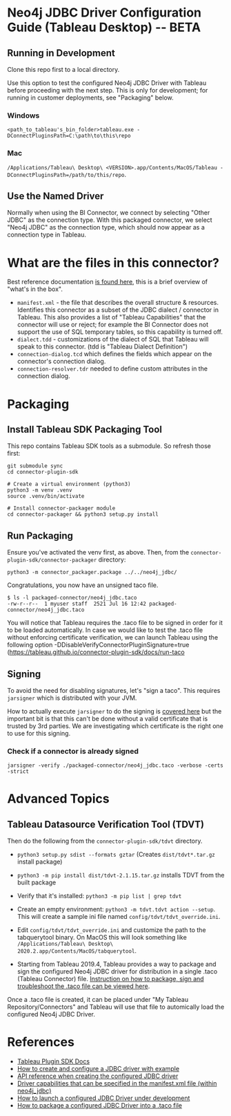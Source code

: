 # Neo4j JDBC Driver Configuration Guide (Tableau Desktop) -- BETA 

## Running in Development

Clone this repo first to a local directory.

Use this option to test the configured Neo4j JDBC Driver with Tableau before proceeding with the next step.  This is only for development; for running
in customer deployments, see "Packaging" below.

### Windows

`<path_to_tableau's_bin_folder>tableau.exe -DConnectPluginsPath=C:\path\to\this\repo`

### Mac

`/Applications/Tableau\ Desktop\ <VERSION>.app/Contents/MacOS/Tableau -DConnectPluginsPath=/path/to/this/repo`.  

## Use the Named Driver

Normally when using the BI Connector, we connect by selecting "Other JDBC" as the
connection type.  With this packaged connector, we select "Neo4j JDBC" as the 
connection type, which should now appear as a connection type in Tableau.

# What are the files in this connector?

Best reference documentation [is found here](https://tableau.github.io/connector-plugin-sdk/docs/design), this is a brief
overview of "what's in the box".

* `manifest.xml` - the file that describes the overall structure & resources.  Identifies this connector as a subset of the JDBC dialect / connector in Tableau.  This also provides a list of "Tableau Capabilities" that the connector will use or reject; for example the BI Connector does not support the use of SQL temporary tables, so this capability is turned off.
* `dialect.tdd` - customizations of the dialect of SQL that Tableau will speak to this connector. (tdd is "Tableau Dialect Definition")
* `connection-dialog.tcd` which defines the fields which appear on the connector's connection dialog.
* `connection-resolver.tdr` needed to define custom attributes in the connection dialog.

# Packaging

## Install Tableau SDK Packaging Tool

This repo contains Tableau SDK tools as a submodule.  So refresh those first:

```
git submodule sync
cd connector-plugin-sdk

# Create a virtual environment (python3)
python3 -m venv .venv
source .venv/bin/activate

# Install connector-packager module
cd connector-packager && python3 setup.py install
```

## Run Packaging

Ensure you've activated the venv first, as above.  Then, from the `connector-plugin-sdk/connector-packager` directory:

```
python3 -m connector_packager.package ../../neo4j_jdbc/
```

Congratulations, you now have an unsigned taco file.

```
$ ls -l packaged-connector/neo4j_jdbc.taco 
-rw-r--r--  1 myuser staff  2521 Jul 16 12:42 packaged-connector/neo4j_jdbc.taco
```

You will notice that Tableau requires the .taco file to be signed in order for it to be loaded automatically.  In case we would like to test the .taco file without enforcing certificate verification, we can launch Tableau using the 
following option -DDisableVerifyConnectorPluginSignature=true (https://tableau.github.io/connector-plugin-sdk/docs/run-taco

## Signing

To avoid the need for disabling signatures, let's "sign a taco".   This requires
`jarsigner` which is distributed with your JVM.

How to actually execute `jarsigner` to do the signing is [covered here](https://tableau.github.io/connector-plugin-sdk/docs/package-sign) but the important bit is that this can't be done without a valid certificate that is trusted by 3rd parties.   We are investigating which certificate is the right one to use for this signing.

### Check if a connector is already signed

`jarsigner -verify ./packaged-connector/neo4j_jdbc.taco -verbose -certs -strict`

# Advanced Topics

## Tableau Datasource Verification Tool (TDVT)

Then do the following from the `connector-plugin-sdk/tdvt` directory.

* `python3 setup.py sdist --formats gztar` (Creates `dist/tdvt*.tar.gz` install package)
* `python3 -m pip install dist/tdvt-2.1.15.tar.gz` installs TDVT from the built package
* Verify that it's installed: `python3 -m pip list | grep tdvt`
* Create an empty environment: `python3 -m tdvt.tdvt action --setup`.  This will create a sample ini file named `config/tdvt/tdvt_override.ini`.
* Edit `config/tdvt/tdvt_override.ini` and customize the path to the tabquerytool binary.  On MacOS this will look something like `/Applications/Tableau\ Desktop\ 2020.2.app/Contents/MacOS/tabquerytool`.

 * Starting from Tableau 2019.4, Tableau provides a way to package and sign the configured Neo4j JDBC driver for distribution in a single .taco (Tableau Connector) file. [Instruction on how to package, sign and troubleshoot the .taco file can be viewed here](https://tableau.github.io/connector-plugin-sdk/docs/package-sign).
   
Once a .taco file is created, it can be placed under "My Tableau Repository/Connectors" and Tableau will use that file to automically load the configured Neo4j JDBC Driver.

# References
* [Tableau Plugin SDK Docs](https://tableau.github.io/connector-plugin-sdk/docs/)
* [How to create and configure a JDBC driver with example](https://tableau.github.io/connector-plugin-sdk/docs/example)
* [API reference when creating the configured JDBC driver](https://tableau.github.io/connector-plugin-sdk/docs/api-reference)
* [Driver capabilities that can be specified in the manifest.xml file (within neo4j_jdbc)](https://tableau.github.io/connector-plugin-sdk/docs/capabilities)
* [How to launch a configured JDBC Driver under development](https://tableau.github.io/connector-plugin-sdk/docs/share)
* [How to package a configured JDBC Driver into a .taco file](https://tableau.github.io/connector-plugin-sdk/docs/run-taco)

